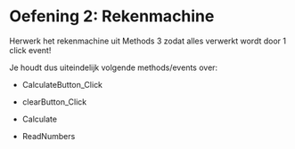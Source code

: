 # Oefening 2: Rekenmachine

Herwerk het rekenmachine uit Methods 3 zodat alles verwerkt wordt door 1
click event!

Je houdt dus uiteindelijk volgende methods/events over:

-   CalculateButton_Click

-   clearButton_Click

-   Calculate

-   ReadNumbers
